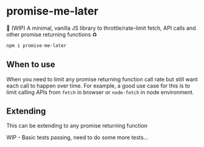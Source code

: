 # promise-me-later
:construction: (WIP) A minimal, vanilla JS library to throttle/rate-limit fetch, API calls and other promise returning functions :recycle:

```bash
npm i promise-me-later
```

## When to use
When you need to limit any promise returning function call rate but still want each call to happen over time. For example, a good use case for this is to limit calling APIs from `fetch` in browser or `node-fetch` in node environment.

## Extending
This can be extending to any promise returning function

WIP - Basic tests passing, need to do some more tests...
